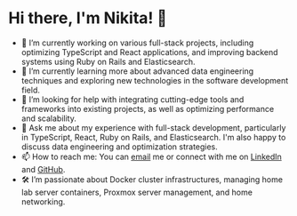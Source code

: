 # Hi there, I'm Nikita! 👋

- 🔭 I’m currently working on various full-stack projects, including optimizing TypeScript and React applications, and improving backend systems using Ruby on Rails and Elasticsearch.
- 🌱 I’m currently learning more about advanced data engineering techniques and exploring new technologies in the software development field.
- 🤔 I’m looking for help with integrating cutting-edge tools and frameworks into existing projects, as well as optimizing performance and scalability.
- 💬 Ask me about my experience with full-stack development, particularly in TypeScript, React, Ruby on Rails, and Elasticsearch. I'm also happy to discuss data engineering and optimization strategies.
- 📫 How to reach me: You can [email](mailto:hello@orlovcs.com) me or connect with me on [LinkedIn](https://linkedin.com/in/orlovcs) and [GitHub](https://github.com/orlovcs).
- 🛠️ I’m passionate about Docker cluster infrastructures, managing home lab server containers, Proxmox server management, and home networking.

